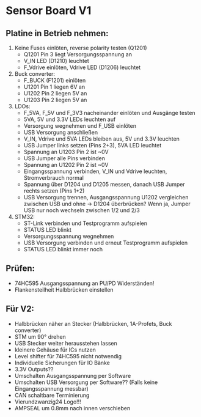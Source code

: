 # Sensor Board V1

## Platine in Betrieb nehmen:
1. Keine Fuses einlöten, reverse polarity testen (Q1201)
	- Q1201 Pin 3 liegt Versorgungsspannung an
	- V_IN LED (D1210) leuchtet
	- F_Vdrive einlöten, Vdrive LED (D1206) leuchtet
2. Buck converter:
	- F_BUCK (F1201) einlöten
	- U1201 Pin 1 liegen 6V an
	- U1202 Pin 2 liegen 5V an
	- U1203 Pin 2 liegen 5V an
3. LDOs:
	- F_5VA, F_5V und F_3V3 nacheinander einlöten und Ausgänge testen
	- 5VA, 5V und 3.3V LEDs leuchten auf
	- Versorgung wegnehmen und F_USB einlöten
	- USB Versorgung anschließen
	- V_IN, Vdrive und 5VA LEDs bleiben aus, 5V und 3.3V leuchten
	- USB Jumper links setzen (Pins 2+3), 5VA LED leuchtet
	- Spannung an U1203 Pin 2 ist ~0V
	- USB Jumper alle Pins verbinden
	- Spannung an U1202 Pin 2 ist ~0V
	- Eingangsspannung verbinden, V_IN und Vdrive leuchten, Stromverbrauch normal
	- Spannung über D1204 und D1205 messen, danach USB Jumper rechts setzen (Pins 1+2)
	- USB Versorgung trennen, Ausgangsspannung U1202 vergleichen zwischen USB und ohne -> D1204 überbrücken? Wenn ja, Jumper USB nur noch wechseln zwischen 1/2 und 2/3
4. STM32:
	- ST-Link verbinden und Testprogramm aufspielen
	- STATUS LED blinkt
	- Versorgungsspannung wegnehmen
	- USB Versorgung verbinden und erneut Testprogramm aufspielen
	- STATUS LED blinkt immer noch
	
## Prüfen:
- 74HC595 Ausgangsspannung an PU/PD Widerständen!
- Flankensteilheit Halbbrücken einstellen

## Für V2:
- Halbbrücken näher an Stecker (Halbbrücken, 1A-Profets, Buck converter)
- STM um 90° drehen
- USB Stecker weiter herausstehen lassen
- kleinere Gehäuse für ICs nutzen
- Level shifter für 74HC595 nicht notwendig
- Individuelle Sicherungen für IO Bänke
- 3.3V Outputs??
- Umschalten Ausgangsspannung per Software
- Umschalten USB Versorgung per Software?? (Falls keine Eingangsspannung messbar)
- CAN schaltbare Terminierung
- Vierundzwanzig24 Logo!!!
- AMPSEAL um 0.8mm nach innen verschieben
